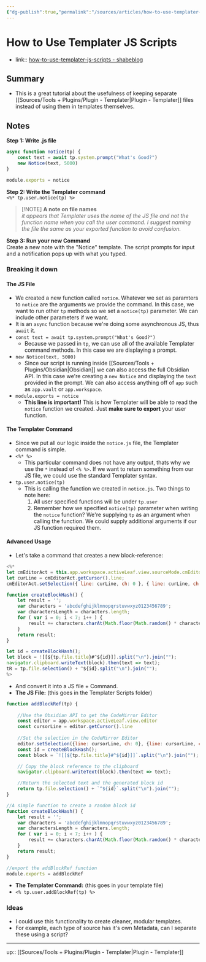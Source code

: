 ```yaml
---
{"dg-publish":true,"permalink":"/sources/articles/how-to-use-templater-js-scripts-1/","title":"How to Use Templater JS Scripts","tags":["📥/📰","📥/🟨","on/plugins"]}
---
```



# How to Use Templater JS Scripts

- link:: [how-to-use-templater-js-scripts - shabeblog](https://shbgm.ca/blog/obsidian/how-to-use-templater-js-scripts)

## Summary
- This is a great tutorial about the usefulness of keeping separate [[Sources/Tools + Plugins/Plugin - Templater\|Plugin - Templater]] files instead of using them in templates themselves. 

## Notes

**Step 1: Write .js file**
```js
async function notice(tp) {
    const text = await tp.system.prompt("What's Good?")
    new Notice(text, 5000)
}

module.exports = notice
```

**Step 2: Write the Templater command**  
`<%* tp.user.notice(tp) %>`

> [!NOTE] **A note on file names**  
> *it appears that Templater uses the name of the JS file and not the function name when you call the user command. I suggest naming the file the same as your exported function to avoid confusion.*

**Step 3: Run your new Command**  
Create a new note with the "Notice" template. The script prompts for input and a notification pops up with what you typed.

### Breaking it down

#### The JS File
- We created a new function called `notice`. Whatever we set as paramters to `notice` are the arguments we provide the command. In this case, we want to run other `tp` methods so we set a `notice(tp)` parameter. We can include other parameters if we want.
- It is an `async` function because we're doing some asynchronous JS, thus `await` it.
- `const text = await tp.system.prompt("What's Good?")`
	- Because we passed in `tp`, we can use all of the available Templater command methods. In this case we are displaying a prompt.
- `new Notice(text, 5000)`
	- Since our script is running inside [[Sources/Tools + Plugins/Obsidian\|Obsidian]] we can also access the full Obsidian API. In this case we're creating a `new Notice` and displaying the `text` provided in the prompt. We can also access anything off of `app` such as `app.vault` or `app.workspace`.
- `module.exports = notice`
	- **This line is important!** This is how Templater will be able to read the `notice` function we created. Just **make sure to export** your user function.

#### The Templater Command
- Since we put all our logic inside the `notice.js` file, the Templater command is simple.
- `<%* %>`
	- This particular command does not have any output, thats why we use the `*` instead of `<% %>`. If we want to return something from our JS file, we could use the standard Templater syntax.
- `tp.user.notice(tp)`
	- This is calling the function we created in `notice.js`. Two things to note here:
		1. All user specified functions will be under `tp.user`
		2. Remember how we specified `notice(tp)` parameter when writing the `notice` function? We're supplying `tp` as an argument when calling the function. We could supply additional arguments if our JS function required them.

#### Advanced Usage
- Let's take a command that creates a new block-reference:
```js
<%*
let cmEditorAct = this.app.workspace.activeLeaf.view.sourceMode.cmEditor;
let curLine = cmEditorAct.getCursor().line;
cmEditorAct.setSelection({ line: curLine, ch: 0 }, { line: curLine, ch: 9999 });

function createBlockHash() {
	let result = '';
	var characters = 'abcdefghijklmnopqrstuvwxyz0123456789';
	var charactersLength = characters.length;
	for ( var i = 0; i < 7; i++ ) {
		result += characters.charAt(Math.floor(Math.random() * charactersLength));
	}
	return result;
}

let id = createBlockHash();
let block = ![[${tp.file.title}#^${id}]].split("\n").join("");
navigator.clipboard.writeText(block).then(text => text);
tR = tp.file.selection() + ^${id}.split("\n").join("");
%>
```

- And convert it into a JS file + Command. 
- **The JS File:** (this goes in the Templater Scripts folder)
```js
function addBlockRef(tp) {
    
	//Use the Obsidian API to get the CodeMirror Editor
    const editor = app.workspace.activeLeaf.view.editor
    const cursorLine = editor.getCursor().line
    
	//Set the selection in the CodeMirror Editor
    editor.setSelection({line: cursorLine, ch: 0}, {line: cursorLine, ch: 9999})
	const id = createBlockHash();
	const block = `![[${tp.file.title}#^${id}]]`.split("\n").join("");

	// Copy the block reference to the clipboard
	navigator.clipboard.writeText(block).then(text => text);

	//Return the selected text and the generated block id
	return tp.file.selection() + `^${id}`.split("\n").join("");
}

//A simple function to create a random block id
function createBlockHash() {
	let result = '';
	var characters = 'abcdefghijklmnopqrstuvwxyz0123456789';
	var charactersLength = characters.length;
	for ( var i = 0; i < 7; i++ ) {
		result += characters.charAt(Math.floor(Math.random() * charactersLength));
	}
	return result;
}

//export the addBlockRef function
module.exports = addBlockRef
```

- **The Templater Command:** (this goes in your template file)
- `<% tp.user.addBlockRef(tp) %>`

### Ideas
- I could use this functionality to create cleaner, modular templates.
- For example, each type of source has it's own Metadata, can I separate these using a script?

---
up:: [[Sources/Tools + Plugins/Plugin - Templater\|Plugin - Templater]]
